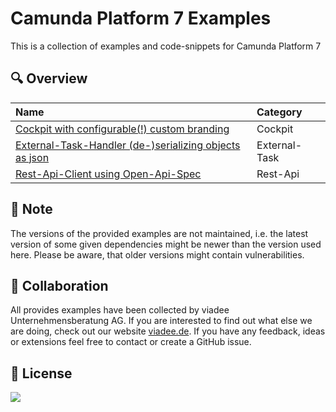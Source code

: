 Camunda Platform 7 Examples
===========================

This is a collection of examples and code-snippets for Camunda Platform 7 

## :mag: Overview

| Name                                                                                                         | Category      |
|:-------------------------------------------------------------------------------------------------------------|:--------------|
| [Cockpit with configurable(!) custom branding](cockpit/custom-branding)                                      | Cockpit       |
| [External-Task-Handler (de-)serializing objects as json](external-task/external-task-handler-json-variables) | External-Task |
| [Rest-Api-Client using Open-Api-Spec](rest-api/open-api-client)                                              | Rest-Api      |

## :paperclip: Note
The versions of the provided examples are not maintained, i.e. the latest version of some given dependencies might be
newer than the version used here. Please be aware, that older versions might contain vulnerabilities.

## :wave: Collaboration
All provides examples have been collected by viadee Unternehmensberatung AG. 
If you are interested to find out what else we are doing, check out our website [viadee.de](https://www.viadee.de/en).
If you have any feedback, ideas or extensions feel free to contact or create a GitHub issue.

## :key: License
[![](https://img.shields.io/github/license/viadee/camunda-platform-7-examples)](https://github.com/viadee/camunda-platform-7-examples/blob/main/LICENSE)
